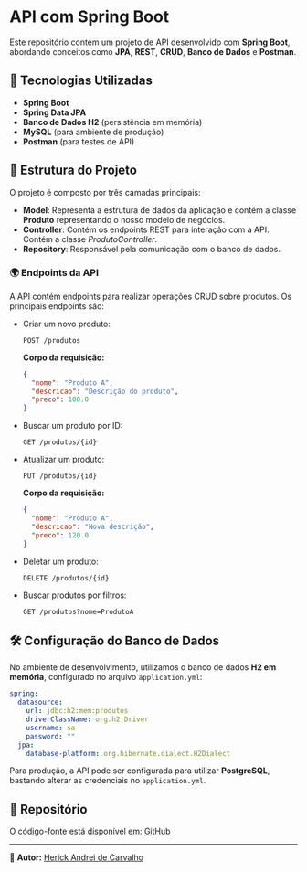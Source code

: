 # API com Spring Boot

Este repositório contém um projeto de API desenvolvido com **Spring Boot**, abordando conceitos como **JPA**, **REST**, **CRUD**, **Banco de Dados** e **Postman**.

## 📌 Tecnologias Utilizadas
- **Spring Boot**
- **Spring Data JPA**
- **Banco de Dados H2** (persistência em memória)
- **MySQL** (para ambiente de produção)
- **Postman** (para testes de API)

## 📁 Estrutura do Projeto

O projeto é composto por três camadas principais:

- **Model**: Representa a estrutura de dados da aplicação e contém a classe **Produto** representando o nosso modelo de negócios.
- **Controller**: Contém os endpoints REST para interação com a API. Contém a classe *ProdutoController*.
- **Repository**: Responsável pela comunicação com o banco de dados.

### 🌍 Endpoints da API
A API contém endpoints para realizar operações CRUD sobre produtos. Os principais endpoints são:

- Criar um novo produto:
  ```http
  POST /produtos
  ```
  **Corpo da requisição:**
  ```json
  {
    "nome": "Produto A",
    "descricao": "Descrição do produto",
    "preco": 100.0
  }
  ```

- Buscar um produto por ID:
  ```http
  GET /produtos/{id}
  ```

- Atualizar um produto:
  ```http
  PUT /produtos/{id}
  ```
  **Corpo da requisição:**
  ```json
  {
    "nome": "Produto A",
    "descricao": "Nova descrição",
    "preco": 120.0
  }
  ```

- Deletar um produto:
  ```http
  DELETE /produtos/{id}
  ```

- Buscar produtos por filtros:
  ```http
  GET /produtos?nome=ProdutoA
  ```

## 🛠️ Configuração do Banco de Dados
No ambiente de desenvolvimento, utilizamos o banco de dados **H2 em memória**, configurado no arquivo `application.yml`:
```yaml
spring:
  datasource:
    url: jdbc:h2:mem:produtos
    driverClassName: org.h2.Driver
    username: sa
    password: ""
  jpa:
    database-platform: org.hibernate.dialect.H2Dialect
```
Para produção, a API pode ser configurada para utilizar **PostgreSQL**, bastando alterar as credenciais no `application.yml`.

## 📌 Repositório
O código-fonte está disponível em: [GitHub](https://github.com/hac1997/API-com-Springboot)

---

📌 **Autor:** [Herick Andrei de Carvalho](https://www.linkedin.com/in/herick-andrei-de-carvalho-a97258300/)


